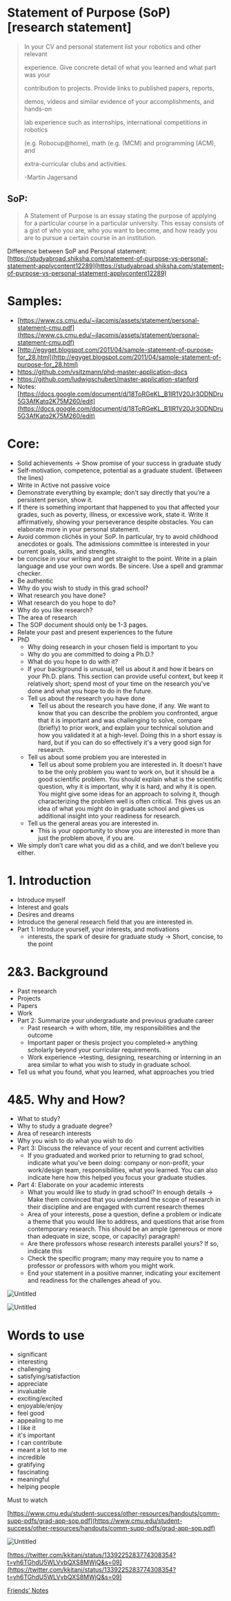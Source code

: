 # Statement of Purpose (SoP) [research statement]

> In your CV and personal statement list your robotics and other relevant
> 
> 
> experience. Give concrete detail of what you learned and what part was your
> 
> contribution to projects. Provide links to published papers, reports,
> 
> demos, videos and similar evidence of your accomplishments, and hands-on
> 
> lab experience such as internships, international competitions in robotics
> 
> (e.g. Robocup@home), math (e.g. (MCM) and programming (ACM), and
> 
> extra-curricular clubs and activities.
> 
> -Martin Jagersand
> 

## SoP:

> A Statement of Purpose is an essay stating the purpose of applying for a particular course in a particular university. This essay consists of a gist of who you are, who you want to become, and how ready you are to pursue a certain course in an institution.
> 

Difference between SoP and Personal statement: [https://studyabroad.shiksha.com/statement-of-purpose-vs-personal-statement-applycontent12289](https://studyabroad.shiksha.com/statement-of-purpose-vs-personal-statement-applycontent12289)

# Samples:

- [https://www.cs.cmu.edu/~jlacomis/assets/statement/personal-statement-cmu.pdf](https://www.cs.cmu.edu/~jlacomis/assets/statement/personal-statement-cmu.pdf)
- [http://egyget.blogspot.com/2011/04/sample-statement-of-purpose-for_28.html](http://egyget.blogspot.com/2011/04/sample-statement-of-purpose-for_28.html)
- https://github.com/vsitzmann/phd-master-application-docs
- https://github.com/ludwigschubert/master-application-stanford
- Notes: [https://docs.google.com/document/d/18ToRGeKL_B1IR1V20Jr3ODNDru5G3AfKatq2K75M260/edit](https://docs.google.com/document/d/18ToRGeKL_B1IR1V20Jr3ODNDru5G3AfKatq2K75M260/edit)

# Core:

- Solid achievements → Show promise of your success in graduate study
- Self-motivation, competence, potential as a graduate student. (Between the lines)
- Write in Active not passive voice
- Demonstrate everything by example; don’t say directly that you’re a persistent person, show it.
- If there is something important that happened to you that affected your grades, such as poverty, illness, or excessive work, state it. Write it affirmatively, showing your perseverance despite obstacles. You can elaborate more in your personal statement.
- Avoid common clichés in your SoP. In particular, try to avoid childhood anecdotes or goals. The admissions committee is interested in your current goals, skills, and strengths.
- be concise in your writing and get straight to the point. Write in a plain language and use your own words. Be sincere. Use a spell and grammar checker.
- Be authentic
- Why do you wish to study in this grad school?
- What research you have done?
- What research do you hope to do?
- Why do you like research?
- The area of research
- The SOP document should only be 1-3 pages.
- Relate your past and present experiences to the future
- PhD
    - Why doing research in your chosen field is important to you
    - Why do you are committed to doing a Ph.D.?
    - What do you hope to do with it?
    - If your background is unusual, tell us about it and how it bears on your Ph.D. plans. This section can provide useful context, but keep it relatively short; spend most of your time on the research you've done and what you hope to do in the future.
    - Tell us about the research you have done
        - Tell us about the research you have done, if any. We want to know that you can describe the problem you confronted, argue that it is important and was challenging to solve, compare (briefly) to prior work, and explain your technical solution and how you validated it at a high-level. Doing this in a short essay is hard, but if you can do so effectively it's a very good sign for research.
    - Tell us about some problem you are interested in
        - Tell us about some problem you are interested in. It doesn't have to be the only problem you want to work on, but it should be a good scientific problem. You should explain what is the scientific question, why it is important, why it is hard, and why it is open. You might give some ideas for an approach to solving it, though characterizing the problem well is often critical. This gives us an idea of what you might do in graduate school and gives us additional insight into your readiness for research.
    - Tell us the general areas you are interested in.
        - This is your opportunity to show you are interested in more than just the problem above, if you are.
- We simply don’t care what you did as a child, and we don’t believe you either.

# 1. Introduction

- Introduce myself
- Interest and goals
- Desires and dreams
- Introduce the general research field that you are interested in.
- Part 1: Introduce yourself, your interests, and motivations
    - interests, the spark of desire for graduate study → Short, concise, to the point

# 2&3. Background

- Past research
- Projects
- Papers
- Work
- Part 2: Summarize your undergraduate and previous graduate career
    - Past research → with whom, title, my responsibilities and the outcome
    - Important paper or thesis project you completed→ anything scholarly beyond your curricular requirements.
    - Work experience →testing, designing, researching or interning in an area similar to what you wish to study in graduate school.
- Tell us what you found, what you learned, what approaches you tried

# 4&5. Why and How?

- What to study?
- Why to study a graduate degree?
- Area of research interests
- Why you wish to do what you wish to do
- Part 3: Discuss the relevance of your recent and current activities
    - If you graduated and worked prior to returning to grad school, indicate what you’ve been doing: company or non-profit, your work/design team, responsibilities, what you learned. You can also indicate here how this helped you focus your graduate studies.
- Part 4: Elaborate on your academic interests
    - What you would like to study in grad school? In enough details → Make them convinced that you understand the scope of research in their discipline and are engaged with current research themes
    - Area of your interests, pose a question, define a problem or indicate a theme that you would like to address, and questions that arise from contemporary research. This should be an ample (generous or more than adequate in size, scope, or capacity) paragraph!
    - Are there professors whose research interests parallel yours? If so, indicate this
    - Check the specific program; many may require you to name a professor or professors with whom you might work.
    - End your statement in a positive manner, indicating your excitement and readiness for the challenges ahead of you.

![Untitled](Statement%20of%20Purpose%20(SoP)%20%5Bresearch%20statement%5D%2041f0923aa14c417bafc9ecc779891fa0/Untitled.png)

![Untitled](Statement%20of%20Purpose%20(SoP)%20%5Bresearch%20statement%5D%2041f0923aa14c417bafc9ecc779891fa0/Untitled%201.png)

# Words to use

- significant
- interesting
- challenging
- satisfying/satisfaction
- appreciate
- invaluable
- exciting/excited
- enjoyable/enjoy
- feel good
- appealing to me
- I like it
- it's important
- I can contribute
- meant a lot to me
- incredible
- gratifying
- fascinating
- meaningful
- helping people

Must to watch

[https://www.cmu.edu/student-success/other-resources/handouts/comm-supp-pdfs/grad-app-sop.pdf](https://www.cmu.edu/student-success/other-resources/handouts/comm-supp-pdfs/grad-app-sop.pdf)

![Untitled](Statement%20of%20Purpose%20(SoP)%20%5Bresearch%20statement%5D%2041f0923aa14c417bafc9ecc779891fa0/Untitled%202.png)

[https://twitter.com/kkitani/status/1339225283774308354?t=yh6TGhdU5WLVvbQXS8MWjQ&s=09](https://twitter.com/kkitani/status/1339225283774308354?t=yh6TGhdU5WLVvbQXS8MWjQ&s=09)

[Friends’ Notes](Statement%20of%20Purpose%20(SoP)%20%5Bresearch%20statement%5D%2041f0923aa14c417bafc9ecc779891fa0/Friends%E2%80%99%20Notes%20dfeb86a7322e440981196a4ecca83da1.md)